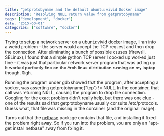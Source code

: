 ```yaml
---
title: "getprotobyname and the default ubuntu:vivid Docker image"
description: "Resolving NULL return value from getprotobyname"
tags: ["development", "docker"]
date: "2015-08-01"
categories: ["software", "docker"]
---
```

Trying to setup a network server on a ubuntu:vivid docker image, I ran into a weird problem - the server would accept the TCP request and then drop the connection. After eliminating a bunch of possible causes (firewall, SELinux), I found that a simple python TCP server I cooked up worked just fine - it was just that particular network server program that was acting up. It worked perfectly fine on the Arch linux distribution running on my laptop though. Sigh.

Running the program under gdb showed that the program, after accepting a socker, was asserting getprotobyname("tcp") != NULL. In the container, that call was returning NULL, causing the program to drop the connection. Googling for the exact problem didn't really help, but there was one clue - one of the results said that getprotobyname usually consults /etc/protocols. Guess what, that file was missing in the container (and the original image).

Turns out that the [netbase](http://packages.ubuntu.com/vivid/netbase) package contains that file, and installing it fixed the problem right away. So if you run into the problem, you are only an "apt-get install netbase" away from fixing it.
